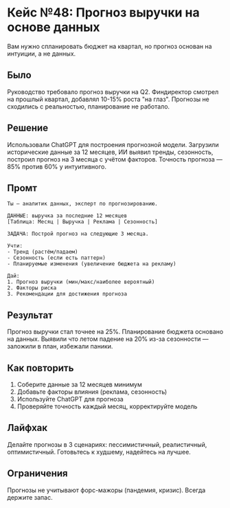 # Кейс №48: Прогноз выручки на основе данных

Вам нужно спланировать бюджет на квартал, но прогноз основан на интуиции, а не данных.

## Было

Руководство требовало прогноз выручки на Q2. Финдиректор смотрел на прошлый квартал, добавлял 10-15% роста "на глаз". Прогнозы не сходились с реальностью, планирование не работало.

## Решение

Использовали ChatGPT для построения прогнозной модели. Загрузили исторические данные за 12 месяцев, ИИ выявил тренды, сезонность, построил прогноз на 3 месяца с учётом факторов. Точность прогноза — 85% против 60% у интуитивного.

## Промт

```
Ты — аналитик данных, эксперт по прогнозированию.

ДАННЫЕ: выручка за последние 12 месяцев
[Таблица: Месяц | Выручка | Реклама | Сезонность]

ЗАДАЧА: Построй прогноз на следующие 3 месяца.

Учти:
- Тренд (растём/падаем)
- Сезонность (если есть паттерн)
- Планируемые изменения (увеличение бюджета на рекламу)

Дай:
1. Прогноз выручки (мин/макс/наиболее вероятный)
2. Факторы риска
3. Рекомендации для достижения прогноза
```

## Результат

Прогноз выручки стал точнее на 25%. Планирование бюджета основано на данных. Выявили что летом падение на 20% из-за сезонности — заложили в план, избежали паники.

## Как повторить

1. Соберите данные за 12 месяцев минимум
2. Добавьте факторы влияния (реклама, сезонность)
3. Используйте ChatGPT для прогноза
4. Проверяйте точность каждый месяц, корректируйте модель

## Лайфхак

Делайте прогнозы в 3 сценариях: пессимистичный, реалистичный, оптимистичный. Готовьтесь к худшему, надейтесь на лучшее.

## Ограничения

Прогнозы не учитывают форс-мажоры (пандемия, кризис). Всегда держите запас.
